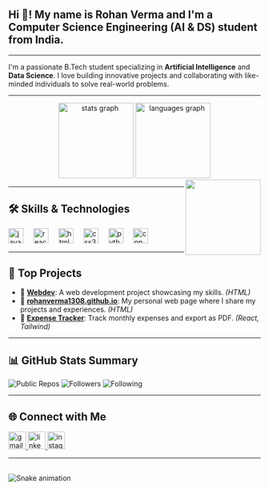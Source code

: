 
<h2 align="left">Hi 👋! My name is Rohan Verma and I'm a Computer Science Engineering (AI & DS) student from India.</h2>

---

I'm a passionate B.Tech student specializing in **Artificial Intelligence** and **Data Science**. I love building innovative projects and collaborating with like-minded individuals to solve real-world problems.

---

<div align="center">
  <img src="https://github-readme-stats.vercel.app/api?username=RohanVerma1308&hide_title=false&hide_rank=false&show_icons=true&include_all_commits=true&count_private=true&disable_animations=false&theme=dracula&locale=en&hide_border=false" height="150" alt="stats graph"  />
  <img src="https://github-readme-stats.vercel.app/api/top-langs?username=RohanVerma1308&locale=en&hide_title=false&layout=compact&card_width=320&langs_count=5&theme=dracula&hide_border=false" height="150" alt="languages graph"  />
</div>

<img align="right" height="150" src="https://i.imgflip.com/65efzo.gif" />

---

## 🛠️ Skills & Technologies

<div align="left">
  <img src="https://cdn.jsdelivr.net/gh/devicons/devicon/icons/javascript/javascript-original.svg" height="30" alt="javascript logo" />
  <img width="12" />
  <img src="https://cdn.jsdelivr.net/gh/devicons/devicon/icons/react/react-original.svg" height="30" alt="react logo" />
  <img width="12" />
  <img src="https://cdn.jsdelivr.net/gh/devicons/devicon/icons/html5/html5-original.svg" height="30" alt="html5 logo" />
  <img width="12" />
  <img src="https://cdn.jsdelivr.net/gh/devicons/devicon/icons/css3/css3-original.svg" height="30" alt="css3 logo" />
  <img width="12" />
  <img src="https://cdn.jsdelivr.net/gh/devicons/devicon/icons/python/python-original.svg" height="30" alt="python logo" />
  <img width="12" />
  <img src="https://cdn.jsdelivr.net/gh/devicons/devicon/icons/cplusplus/cplusplus-original.svg" height="30" alt="cpp logo" />
</div>

---

## 🚀 Top Projects

- 🔹 [**Webdev**](https://github.com/RohanVerma1308/Webdev): A web development project showcasing my skills. *(HTML)*
- 🔹 [**rohanverma1308.github.io**](https://github.com/RohanVerma1308/rohanverma1308.github.io): My personal web page where I share my projects and experiences. *(HTML)*
- 🔹 [**Expense Tracker**](https://github.com/RohanVerma1308/expense-tracker): Track monthly expenses and export as PDF. *(React, Tailwind)*

---

## 📊 GitHub Stats Summary

![Public Repos](https://img.shields.io/badge/Public%20Repos-3-blue)
![Followers](https://img.shields.io/badge/Followers-3-green)
![Following](https://img.shields.io/badge/Following-10-orange)

---

## 🌐 Connect with Me

<div align="left">
  <a href="mailto:rohanverma1308@gmail.com">
    <img src="https://img.shields.io/static/v1?message=Gmail&logo=gmail&label=&color=D14836&logoColor=white&labelColor=&style=for-the-badge" height="35" alt="gmail logo" />
  </a>
  <a href="https://www.linkedin.com/in/rohanverma1308">
    <img src="https://img.shields.io/static/v1?message=LinkedIn&logo=linkedin&label=&color=0077B5&logoColor=white&labelColor=&style=for-the-badge" height="35" alt="linkedin logo" />
  </a>
  <a href="https://www.instagram.com/rohanverma_1308">
    <img src="https://img.shields.io/static/v1?message=Instagram&logo=instagram&label=&color=E4405F&logoColor=white&labelColor=&style=for-the-badge" height="35" alt="instagram logo" />
  </a>
</div>

---

<br clear="both">

<img src="https://raw.githubusercontent.com/maurodesouza/maurodesouza/master/output/snake.svg" alt="Snake animation" />
